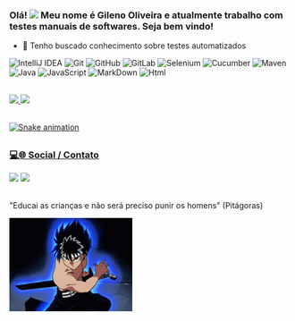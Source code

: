### Olá! <img src="https://media.giphy.com/media/hvRJCLFzcasrR4ia7z/giphy.gif" width="25px"></a> Meu nome é Gileno Oliveira e atualmente trabalho com testes manuais de softwares. Seja bem vindo!

- 🌱 Tenho buscado conhecimento sobre testes automatizados

![IntelliJ IDEA](https://img.shields.io/badge/-IntelliJ_IDEA-black?style=flat-square&logo=jetbrains)
![Git](https://img.shields.io/badge/-Git-black?style=flat-square&logo=git)
![GitHub](https://img.shields.io/badge/-GitHub-black?style=flat-square&logo=github)
![GitLab](https://img.shields.io/badge/-GitLab-black?style=flat-square&logo=gitlab)
![Selenium](https://img.shields.io/badge/-Selenium-black?style=flat-square&logo=selenium)
![Cucumber](https://img.shields.io/badge/-Cucumber-black?style=flat-square&logo=cucumber)
![Maven](https://img.shields.io/badge/-Maven-black?style=flat-badge&logo=apachemaven&logoColor=red)
![Java](https://img.shields.io/badge/-Java-black?style=flat-square&logo=java)
![JavaScript](https://img.shields.io/badge/-JavaScript-black?style=flat-square&logo=javascript)
![MarkDown](https://img.shields.io/badge/-MarkDown-black?style=flat-square&logo=markdown)
![Html](https://img.shields.io/badge/-Html-black?style=flat-square&logo=html5)

<br>

<div>
	<a href="https://github.com/gilenoOP">
	<img height="180em" src="https://github-readme-stats.vercel.app/api?username=gilenoOP&show_icons=true&theme=algolia&include_all_commits=true&count_private=true"/>
	<img height="180em" src="https://github-readme-stats.vercel.app/api/top-langs/?username=gilenoOP&layout=compact&langs_count=16&theme=algolia"/>
</div>
	
<br>
  
![Snake animation](https://github.com/gilenoOP/gilenoOP/blob/output/github-contribution-grid-snake.svg)

  ##
 
<h3>💻🌐 Social / Contato <br></h3> 
<div> 
  <a href="https://www.linkedin.com/in/gileno-oliveira-pinto-01286a33" target="_blank"><img src="https://img.shields.io/badge/-LinkedIn-%230077B5?style=for-the-badge&logo=linkedin&logoColor=white" target="_blank"></a>
  <a href = "mailto:gileno.op@gmail.com"><img src="https://img.shields.io/badge/-Gmail-D14836?style=for-the-badge&logo=gmail&logoColor=white" target="_blank"></a>
</div>

<br>

"Educai as crianças e não será preciso punir os homens" (Pitágoras)

<img src="https://github.com/gilenoOP/gilenoOP/blob/main/hiei-yu-yu-hakusho.gif" width="220">
